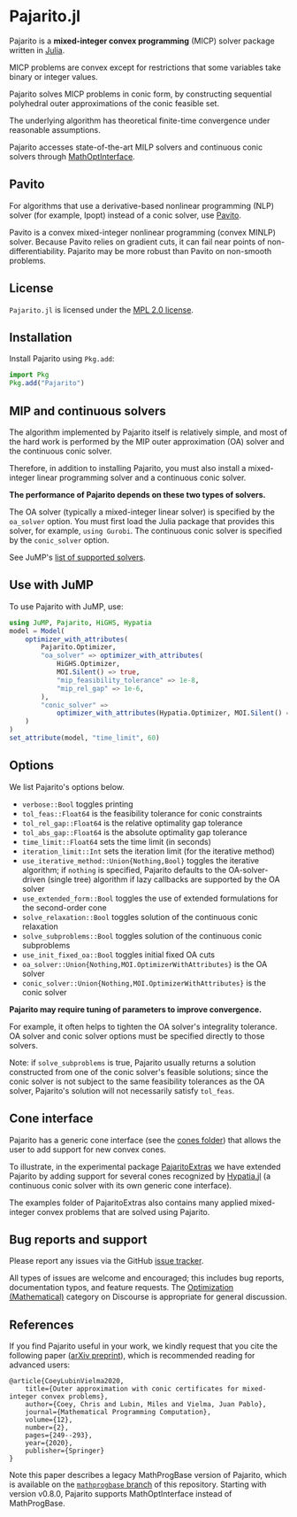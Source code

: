 # Pajarito.jl

Pajarito is a **mixed-integer convex programming** (MICP) solver package written
in [Julia](http://julialang.org/).

MICP problems are convex except for restrictions that some variables take binary
or integer values.

Pajarito solves MICP problems in conic form, by constructing sequential
polyhedral outer approximations of the conic feasible set.

The underlying algorithm has theoretical finite-time convergence under
reasonable assumptions.

Pajarito accesses state-of-the-art MILP solvers and continuous conic solvers
through [MathOptInterface](https://github.com/jump-dev/MathOptInterface.jl).

## Pavito

For algorithms that use a derivative-based nonlinear programming (NLP) solver
(for example, Ipopt) instead of a conic solver, use [Pavito](https://github.com/jump-dev/Pavito.jl).

Pavito is a convex mixed-integer nonlinear programming (convex MINLP) solver.
Because Pavito relies on gradient cuts, it can fail near points of
non-differentiability. Pajarito may be more robust than Pavito on non-smooth
problems.

## License

`Pajarito.jl` is licensed under the [MPL 2.0 license](https://github.com/jump-dev/Pajarito.jl/blob/master/LICENSE.md).

## Installation

Install Pajarito using `Pkg.add`:
```julia
import Pkg
Pkg.add("Pajarito")
```

## MIP and continuous solvers

The algorithm implemented by Pajarito itself is relatively simple, and most of
the hard work is performed by the MIP outer approximation (OA) solver and the
continuous conic solver.

Therefore, in addition to installing Pajarito, you must also install a
mixed-integer linear programming solver and a continuous conic solver.

**The performance of Pajarito depends on these two types of solvers.**

The OA solver (typically a mixed-integer linear solver) is specified by the
`oa_solver` option. You must first load the Julia package that provides this
solver, for example, `using Gurobi`. The continuous conic solver is specified by
the `conic_solver` option.

See JuMP's [list of supported solvers](https://jump.dev/JuMP.jl/stable/installation/#Supported-solvers).

## Use with JuMP

To use Pajarito with JuMP, use:
```julia
using JuMP, Pajarito, HiGHS, Hypatia
model = Model(
    optimizer_with_attributes(
        Pajarito.Optimizer,
        "oa_solver" => optimizer_with_attributes(
            HiGHS.Optimizer,
            MOI.Silent() => true,
            "mip_feasibility_tolerance" => 1e-8,
            "mip_rel_gap" => 1e-6,
        ),
        "conic_solver" =>
            optimizer_with_attributes(Hypatia.Optimizer, MOI.Silent() => true),
    )
)
set_attribute(model, "time_limit", 60)
```

## Options

We list Pajarito's options below.

- `verbose::Bool` toggles printing
- `tol_feas::Float64` is the feasibility tolerance for conic constraints
- `tol_rel_gap::Float64` is the relative optimality gap tolerance
- `tol_abs_gap::Float64` is the absolute optimality gap tolerance
- `time_limit::Float64` sets the time limit (in seconds)
- `iteration_limit::Int` sets the iteration limit (for the iterative method)
- `use_iterative_method::Union{Nothing,Bool}` toggles the iterative algorithm;
  if `nothing` is specified, Pajarito defaults to the OA-solver-driven (single
  tree) algorithm if lazy callbacks are supported by the OA solver
- `use_extended_form::Bool` toggles the use of extended formulations for the
  second-order cone
- `solve_relaxation::Bool` toggles solution of the continuous conic relaxation
- `solve_subproblems::Bool` toggles solution of the continuous conic subproblems
- `use_init_fixed_oa::Bool` toggles initial fixed OA cuts
- `oa_solver::Union{Nothing,MOI.OptimizerWithAttributes}` is the OA solver
- `conic_solver::Union{Nothing,MOI.OptimizerWithAttributes}` is the conic solver

**Pajarito may require tuning of parameters to improve convergence.**

For example, it often helps to tighten the OA solver's integrality tolerance.
OA solver and conic solver options must be specified directly to those solvers.

Note: if `solve_subproblems` is true, Pajarito usually returns a solution
constructed from one of the conic solver's feasible solutions; since the conic
solver is not subject to the same feasibility tolerances as the OA solver,
Pajarito's solution will not necessarily satisfy `tol_feas`.

## Cone interface

Pajarito has a generic cone interface (see the [cones folder](src/Cones/)) that
allows the user to add support for new convex cones.

To illustrate, in the experimental package [PajaritoExtras](https://github.com/chriscoey/PajaritoExtras.jl)
we have extended Pajarito by adding support for several cones recognized by
[Hypatia.jl](https://github.com/chriscoey/Hypatia.jl) (a continuous conic solver
with its own generic cone interface).

The examples folder of PajaritoExtras also contains many applied mixed-integer
convex problems that are solved using Pajarito.

## Bug reports and support

Please report any issues via the GitHub
[issue tracker](https://github.com/jump-dev/Pajarito.jl/issues).

All types of issues are welcome and encouraged; this includes bug reports,
documentation typos, and feature requests. The [Optimization (Mathematical)](https://discourse.julialang.org/c/domain/opt)
category on Discourse is appropriate for general discussion.

## References

If you find Pajarito useful in your work, we kindly request that you cite the
following paper ([arXiv preprint](http://arxiv.org/abs/1808.05290)), which is
recommended reading for advanced users:

```
@article{CoeyLubinVielma2020,
    title={Outer approximation with conic certificates for mixed-integer convex problems},
    author={Coey, Chris and Lubin, Miles and Vielma, Juan Pablo},
    journal={Mathematical Programming Computation},
    volume={12},
    number={2},
    pages={249--293},
    year={2020},
    publisher={Springer}
}
```

Note this paper describes a legacy MathProgBase version of Pajarito, which is
available on the [`mathprogbase` branch](https://github.com/jump-dev/Pajarito.jl/tree/mathprogbase)
of this repository. Starting with version v0.8.0, Pajarito supports
MathOptInterface instead of MathProgBase.
